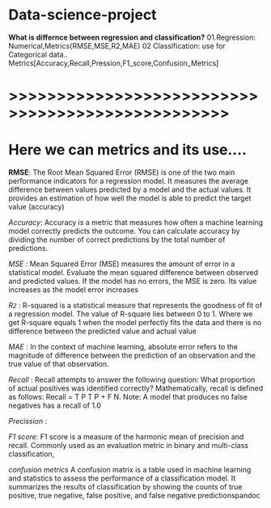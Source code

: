 # Data-science-project

**What is differnce between regression and classification?**
01.Regression: Numerical,Metrics(RMSE,MSE,R2,MAE)
02 Classification: use for Categorical  data..
                    Metrics[Accuracy,Recall,Pression,F1_score,Confusion_Metrics]

# >>>>>>>>>>>>>>>>>>>>>>>>>>>>>>>>>>>>>>>>>>>>>>>>>

# Here we can metrics and its use....

**RMSE**: The Root Mean Squared Error (RMSE) is one of the two main performance indicators for a regression model. It measures the average difference between values predicted by a model and the actual values. It provides an estimation of how well the model is able to predict the target value (accuracy)

*Accuracy*: Accuracy is a metric that measures how often a machine learning model correctly predicts the outcome. You can calculate accuracy by dividing the number of correct predictions by the total number of predictions.

*MSE* : Mean Squared Error (MSE) measures the amount of error in a statistical model. Evaluate the mean squared difference between observed and predicted values. If the model has no errors, the MSE is zero. Its value increases as the model error increases

*R`2`* : R-squared is a statistical measure that represents the goodness of fit of a regression model. The value of R-square lies between 0 to 1. Where we get R-square equals 1 when the model perfectly fits the data and there is no difference between the predicted value and actual value

*MAE* :  In the context of machine learning, absolute error refers to the magnitude of difference between the prediction of an observation and the true value of that observation.

*Recall* : Recall attempts to answer the following question: What proportion of actual positives was identified correctly? Mathematically, recall is defined as follows: Recall = T P T P + F N. Note: A model that produces no false negatives has a recall of 1.0

*Precission* : 

*F1 score*: F1 score is a measure of the harmonic mean of precision and recall. Commonly used as an evaluation metric in binary and multi-class classification,

*confusion metrics* A confusion matrix is a table used in machine learning and statistics to assess the performance of a classification model. It summarizes the results of classification by showing the counts of true positive, true negative, false positive, and false negative predictionspandoc  


